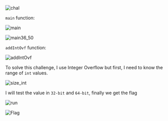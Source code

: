 ![chal](https://github.com/OceanTran999/picoCTF_writeup/assets/100577019/46d3917b-b93f-4198-bb62-9d8ba3c8f21e)


`main` function:

![main](https://github.com/OceanTran999/picoCTF_writeup/assets/100577019/8815e0b1-8392-4b2e-aa50-4a11205d4dec)


![main36_50](https://github.com/OceanTran999/picoCTF_writeup/assets/100577019/be9dc6e7-f010-44eb-85fb-50a930be4b03)


`addIntOvf` function:

![addIntOvf](https://github.com/OceanTran999/picoCTF_writeup/assets/100577019/89142112-fa26-4808-afe8-5ebe399e5a4c)


To solve this challenge, I use Integer Overflow but first, I need to know the range of `int` values.

![size_int](https://github.com/OceanTran999/picoCTF_writeup/assets/100577019/cae6d193-c007-487d-b0cf-261933094e0a)


I will test the value in `32-bit` and `64-bit`, finally we get the flag

![run](https://github.com/OceanTran999/picoCTF_writeup/assets/100577019/d0e753ee-f1fb-4486-b742-8972f351ed2c)


![Flag](https://github.com/OceanTran999/picoCTF_writeup/assets/100577019/8e29f9f4-5e1f-4b4d-9a99-acdbc1bf9675)
